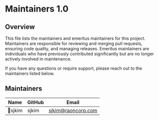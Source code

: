 
# Maintainers 1.0

## Overview

This file lists the maintainers and emeritus maintainers for this project. Maintainers are responsible for reviewing and merging pull requests, ensuring code quality, and managing releases. Emeritus maintainers are individuals who have previously contributed significantly but are no longer actively involved in maintenance.

If you have any questions or require support, please reach out to the maintainers listed below.

## Maintainers

| Name        | GitHub    | Email                  |
| ----------- | --------- | ---------------------- |
|sjkim | sjkim  | sjkim@raoncorp.com |
